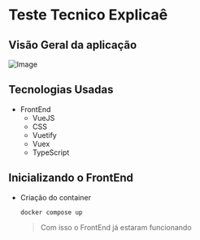 # Teste Tecnico Explicaê

## Visão Geral da aplicação
![Image](https://github.com/user-attachments/assets/220ee944-f605-4909-8f4b-1686cc99e207)

## Tecnologias Usadas
  + FrontEnd
    + VueJS
    + CSS
    + Vuetify
    + Vuex
    + TypeScript

## Inicializando o FrontEnd

+ Criação do container

      docker compose up

  > Com isso o FrontEnd já estaram funcionando
